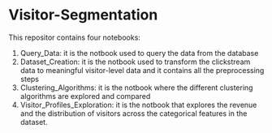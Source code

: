 # Visitor-Segmentation
This repositor contains four notebooks:
1. Query_Data: it is the notbook used to query the data from the database
2. Dataset_Creation: it is the notbook used to transform the clickstream data to meaningful visitor-level data and it contains all the preprocessing steps 
3. Clustering_Algorithms:  it is the notbook where the different clustering algorithms are explored and compared
4. Visitor_Profiles_Exploration: it is the notbook that explores the revenue and the distribution of visitors across the categorical features in the dataset.
